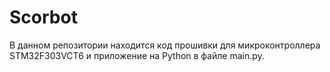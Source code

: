 # Scorbot

В данном репозитории находится код прошивки для микроконтроллера STM32F303VCT6 и приложение на Python в файле main.py.


